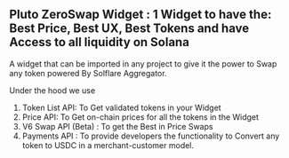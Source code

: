 ## Pluto ZeroSwap Widget : 1 Widget to have the: Best Price, Best UX, Best Tokens and have Access to all liquidity on Solana

A widget that can be imported in any project to give it the power to Swap any token powered By Solflare Aggregator.

Under the hood we use 

1. Token List API: To Get validated tokens in your Widget
2. Price API: To Get on-chain prices for all the tokens in the Widget
3. V6 Swap API (Beta) : To get the Best in Price Swaps
4. Payments API : To provide developers the functionality to Convert any token to USDC in a merchant-customer model.
